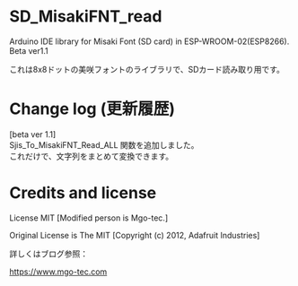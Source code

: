 # SD_MisakiFNT_read
Arduino IDE library for Misaki Font (SD card) in ESP-WROOM-02(ESP8266).  
Beta ver1.1

これは8x8ドットの美咲フォントのライブラリで、SDカード読み取り用です。  

# Change log (更新履歴)
[beta ver 1.1]  
Sjis_To_MisakiFNT_Read_ALL 関数を追加しました。  
これだけで、文字列をまとめて変換できます。

# Credits and license
License MIT [Modified person is Mgo-tec.]

Original License is The MIT [Copyright (c) 2012, Adafruit Industries]

詳しくはブログ参照：

https://www.mgo-tec.com
